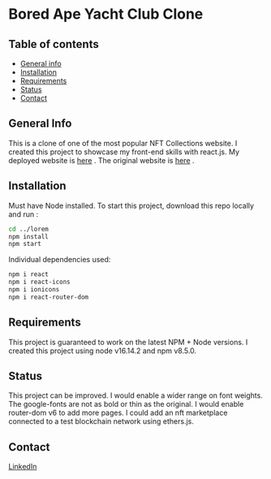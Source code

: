 # Bored Ape Yacht Club Clone

## Table of contents
* [General info](#general-info)
* [Installation](#installation)
* [Requirements](#requirements)
* [Status](#status)
* [Contact](#contact)

## General Info

This is a clone of one of the most popular NFT Collections website. I created this project to showcase my front-end skills with react.js.
My deployed website is [here](https://boredapeyachtclub.com/#/home) .
The original website is [here](https://boredapeyachtclub.com/#/home) .


## Installation

Must have Node installed. To start this project, download this repo  locally and run :

```bash
cd ../lorem
npm install
npm start
```
Individual dependencies used:

```bash
npm i react
npm i react-icons
npm i ionicons
npm i react-router-dom
```

## Requirements

This project is guaranteed to work on the latest NPM + Node versions.
I created this project using node v16.14.2 and npm v8.5.0.

## Status
This project can be improved. I would enable a wider range on font weights. The google-fonts are not as bold or thin as the original. I would enable router-dom v6 to add more pages. I could add an nft marketplace connected to a test blockchain network using ethers.js.

## Contact
[LinkedIn](www.linkedin.com/in/dhaedream)

